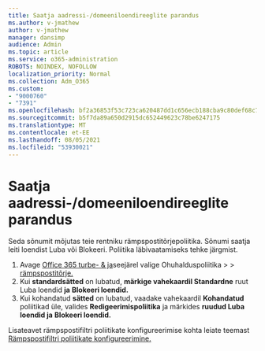 ```yaml
---
title: Saatja aadressi-/domeeniloendireeglite parandus
ms.author: v-jmathew
author: v-jmathew
manager: dansimp
audience: Admin
ms.topic: article
ms.service: o365-administration
ROBOTS: NOINDEX, NOFOLLOW
localization_priority: Normal
ms.collection: Adm_O365
ms.custom:
- "9000760"
- "7391"
ms.openlocfilehash: bf2a36853f53c723ca620487dd1c656ecb188cba9c80def68c793e3d5fbf5f87
ms.sourcegitcommit: b5f7da89a650d2915dc652449623c78be6247175
ms.translationtype: MT
ms.contentlocale: et-EE
ms.lasthandoff: 08/05/2021
ms.locfileid: "53930021"
---
```

# <a name="fix-sender-addressdomain-list-rules"></a>Saatja aadressi-/domeeniloendireeglite parandus

Seda sõnumit mõjutas teie rentniku rämpspostitõrjepoliitika. Sõnumi saatja leiti loendist Luba või Blokeeri. Poliitika läbivaatamiseks tehke järgmist.

1. Avage [Office 365 turbe- & ja](https://go.microsoft.com/fwlink/p/?linkid=2077143)seejärel valige Ohuhalduspoliitika   >    >  [rämpspostitõrje.](https://go.microsoft.com/fwlink/?linkid=2101518)
2. Kui **standardsätted** on lubatud, **märkige vahekaardil Standardne** ruut Luba loendid **ja** **Blokeeri loendid.**
3. Kui kohandatud **sätted** on lubatud, vaadake vahekaardil **Kohandatud** poliitikad üle, valides **Redigeerimispoliitika** ja märkides **ruudud Luba loendid ja** **Blokeeri loendid.**

Lisateavet rämpspostifiltri poliitikate konfigureerimise kohta leiate teemast [Rämpspostifiltri poliitikate konfigureerimine.](https://go.microsoft.com/fwlink/?linkid=2101431)
